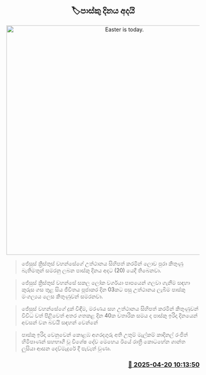 <p align='center'><b><h2 align='center' title='Easter is today.'>🏷පාස්කු දිනය අදයි</h2></b></p>
<p align='center'><img src='https://helakuru.sgp1.cdn.digitaloceanspaces.com/esana/images/lib/easter-sunday-1-archived.jpg' width='600' alt='Easter is today.'></p>

> ජේසුස් ක්‍රිස්තුස් වහන්සේගේ උත්ථානය සිහිපත් කරමින් ලොව පුරා කිතුණු බැතිමතුන් සමරනු ලබන පාස්කු දිනය අදට (20) යෙදී තිබෙනවා.

> ජේසුස් ක්‍රිස්තුස් වහන්සේ සකල ලෝක වර්ගයා පාපයෙන් ගලවා ගැනීම සඳහා කුරුස ගස තුළ සිය ජීවිතය පූජාකර දින 03කට පසු උත්ථානය ලැබීම පාස්කු මංගල්‍යය ලෙස කිතුණුවන් සමරනවා.

> ජේසුස් වහන්සේගේ දුක් විඳීම, මරණය සහ උත්ථානය සිහිපත් කරමින් කිතුණුවන් විවිධ වත් පිළිවෙත් අතර ගතකළ දින 40ක චතාරික සමය ද පාස්කු ඉරිදා දිනයෙන් අවසන් වන බවයි සඳහන් වෙන්නේ

> පාස්කු ඉරිදා වෙනුවෙන් කොළඹ අගරදගුරු අති උතුම් මැල්කම් කාදිනල් රංජිත් හිමිපාණන් සහභාගී වූ විශේෂ දේව මෙහෙය ඊයේ රාත්‍රී කොටහේන ශාන්ත ලුසියා ආසන දෙව්මැදුරේ දී පැවැත් වුණා.



<h3 align='right'><a href='https://www.helakuru.lk/esana/p/109348/'>📅 2025-04-20 10:13:50</a></h3>
